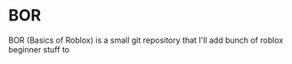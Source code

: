 # BOR
BOR (Basics of Roblox) is a small git repository that I'll add bunch of roblox beginner stuff to
